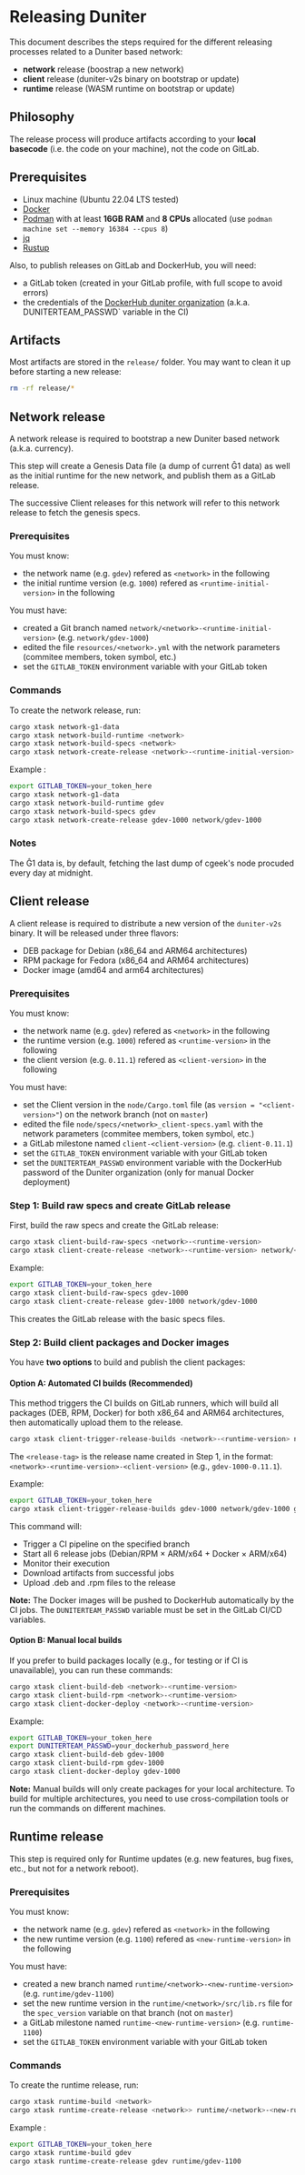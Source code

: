 # Releasing Duniter

This document describes the steps required for the different releasing processes
related to a Duniter based network:

- **network** release (boostrap a new network)
- **client** release (duniter-v2s binary on bootstrap or update)
- **runtime** release (WASM runtime on bootstrap or update)

## Philosophy

The release process will produce artifacts according to your **local basecode**
(i.e. the code on your machine), not the code on GitLab.

## Prerequisites

- Linux machine (Ubuntu 22.04 LTS tested)
- [Docker](https://docs.docker.com/get-docker/)
- [Podman](https://podman.io/getting-started/installation) with at least **16GB
  RAM** and **8 CPUs** allocated (use
  `podman machine set --memory 16384 --cpus 8`)
- [jq](https://stedolan.github.io/jq/download/)
- [Rustup](https://rustup.rs/)

Also, to publish releases on GitLab and DockerHub, you will need:

- a GitLab token (created in your GitLab profile, with full scope to avoid
  errors)
- the credentials of the
  [DockerHub duniter organization](https://hub.docker.com/u/duniter) (a.k.a.
  ̀DUNITERTEAM_PASSWD` variable in the CI)

## Artifacts

Most artifacts are stored in the `release/` folder. You may want to clean it up
before starting a new release:

```bash
rm -rf release/*
```

## Network release

A network release is required to bootstrap a new Duniter based network (a.k.a.
currency).

This step will create a Genesis Data file (a dump of current Ĝ1 data) as well as
the initial runtime for the new network, and publish them as a GitLab release.

The successive Client releases for this network will refer to this network
release to fetch the genesis specs.

### Prerequisites

You must know:

- the network name (e.g. `gdev`) refered as `<network>` in the following
- the initial runtime version (e.g. `1000`) refered as
  `<runtime-initial-version>` in the following

You must have:

- created a Git branch named `network/<network>-<runtime-initial-version>` (e.g.
  `network/gdev-1000`)
- edited the file `resources/<network>.yml` with the network parameters
  (commitee members, token symbol, etc.)
- set the `GITLAB_TOKEN` environment variable with your GitLab token

### Commands

To create the network release, run:

```bash
cargo xtask network-g1-data
cargo xtask network-build-runtime <network>
cargo xtask network-build-specs <network>
cargo xtask network-create-release <network>-<runtime-initial-version> network/<network>-<runtime-initial-version>
```

Example :

```bash
export GITLAB_TOKEN=your_token_here
cargo xtask network-g1-data
cargo xtask network-build-runtime gdev
cargo xtask network-build-specs gdev
cargo xtask network-create-release gdev-1000 network/gdev-1000
```

### Notes

The Ĝ1 data is, by default, fetching the last dump of cgeek's node procuded
every day at midnight.

## Client release

A client release is required to distribute a new version of the `duniter-v2s`
binary. It will be released under three flavors:

- DEB package for Debian (x86_64 and ARM64 architectures)
- RPM package for Fedora (x86_64 and ARM64 architectures)
- Docker image (amd64 and arm64 architectures)

### Prerequisites

You must know:

- the network name (e.g. `gdev`) refered as `<network>` in the following
- the runtime version (e.g. `1000`) refered as `<runtime-version>` in the
  following
- the client version (e.g. `0.11.1`) refered as `<client-version>` in the
  following

You must have:

- set the Client version in the `node/Cargo.toml` file (as
  `version = "<client-version>"`) on the network branch (not on `master`)
- edited the file `node/specs/<network>_client-specs.yaml` with the network
  parameters (commitee members, token symbol, etc.)
- a GitLab milestone named `client-<client-version>` (e.g. `client-0.11.1`)
- set the `GITLAB_TOKEN` environment variable with your GitLab token
- set the `DUNITERTEAM_PASSWD` environment variable with the DockerHub password
  of the Duniter organization (only for manual Docker deployment)

### Step 1: Build raw specs and create GitLab release

First, build the raw specs and create the GitLab release:

```bash
cargo xtask client-build-raw-specs <network>-<runtime-version>
cargo xtask client-create-release <network>-<runtime-version> network/<network>-<runtime-version>
```

Example:

```bash
export GITLAB_TOKEN=your_token_here
cargo xtask client-build-raw-specs gdev-1000
cargo xtask client-create-release gdev-1000 network/gdev-1000
```

This creates the GitLab release with the basic specs files.

### Step 2: Build client packages and Docker images

You have **two options** to build and publish the client packages:

#### Option A: Automated CI builds (Recommended)

This method triggers the CI builds on GitLab runners, which will build all
packages (DEB, RPM, Docker) for both x86_64 and ARM64 architectures, then
automatically upload them to the release.

```bash
cargo xtask client-trigger-release-builds <network>-<runtime-version> network/<network>-<runtime-version> <release-tag>
```

The `<release-tag>` is the release name created in Step 1, in the format:
`<network>-<runtime-version>-<client-version>` (e.g., `gdev-1000-0.11.1`).

Example:

```bash
export GITLAB_TOKEN=your_token_here
cargo xtask client-trigger-release-builds gdev-1000 network/gdev-1000 gdev-1000-0.11.1
```

This command will:

- Trigger a CI pipeline on the specified branch
- Start all 6 release jobs (Debian/RPM × ARM/x64 + Docker × ARM/x64)
- Monitor their execution
- Download artifacts from successful jobs
- Upload .deb and .rpm files to the release

**Note:** The Docker images will be pushed to DockerHub automatically by the CI
jobs. The `DUNITERTEAM_PASSWD` variable must be set in the GitLab CI/CD
variables.

#### Option B: Manual local builds

If you prefer to build packages locally (e.g., for testing or if CI is
unavailable), you can run these commands:

```bash
cargo xtask client-build-deb <network>-<runtime-version>
cargo xtask client-build-rpm <network>-<runtime-version>
cargo xtask client-docker-deploy <network>-<runtime-version>
```

Example:

```bash
export GITLAB_TOKEN=your_token_here
export DUNITERTEAM_PASSWD=your_dockerhub_password_here
cargo xtask client-build-deb gdev-1000
cargo xtask client-build-rpm gdev-1000
cargo xtask client-docker-deploy gdev-1000
```

**Note:** Manual builds will only create packages for your local architecture.
To build for multiple architectures, you need to use cross-compilation tools or
run the commands on different machines.

## Runtime release

This step is required only for Runtime updates (e.g. new features, bug fixes,
etc., but not for a network reboot).

### Prerequisites

You must know:

- the network name (e.g. `gdev`) refered as `<network>` in the following
- the new runtime version (e.g. `1100`) refered as `<new-runtime-version>` in
  the following

You must have:

- created a new branch named `runtime/<network>-<new-runtime-version>` (e.g.
  `runtime/gdev-1100`)
- set the new runtime version in the `runtime/<network>/src/lib.rs` file for the
  `spec_version` variable on that branch (not on `master`)
- a GitLab milestone named `runtime-<new-runtime-version>` (e.g. `runtime-1100`)
- set the `GITLAB_TOKEN` environment variable with your GitLab token

### Commands

To create the runtime release, run:

```bash
cargo xtask runtime-build <network>
cargo xtask runtime-create-release <network>> runtime/<network>-<new-runtime-version>
```

Example :

```bash
export GITLAB_TOKEN=your_token_here
cargo xtask runtime-build gdev
cargo xtask runtime-create-release gdev runtime/gdev-1100
```
